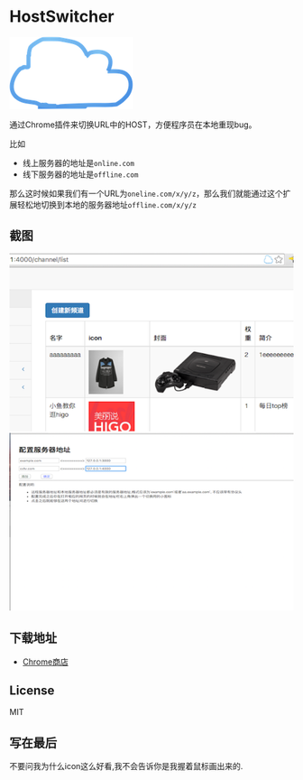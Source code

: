 # HostSwitcher

![](./app/images/icon-128.png)

通过Chrome插件来切换URL中的HOST，方便程序员在本地重现bug。

比如

- 线上服务器的地址是`online.com`
- 线下服务器的地址是`offline.com`

那么这时候如果我们有一个URL为`oneline.com/x/y/z`，那么我们就能通过这个扩展轻松地切换到本地的服务器地址`offline.com/x/y/z`

## 截图

![](screenshot/QQ20160126-3.png)
![](screenshot/QQ20160127-0.png)

## 下载地址

- [Chrome商店](https://chrome.google.com/webstore/detail/%E5%9F%9F%E5%90%8D%E5%88%87%E6%8D%A2%E5%99%A8/lodhoameeheeedebkghhlmifhinfkhhe)


## License

MIT

## 写在最后

不要问我为什么icon这么好看,我不会告诉你是我握着鼠标画出来的.